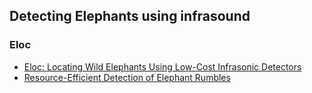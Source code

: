 ## Detecting Elephants using infrasound

### Eloc

- [Eloc: Locating Wild Elephants Using Low-Cost Infrasonic Detectors](https://www.researchgate.net/publication/320596116_Eloc_Locating_Wild_Elephants_Using_Low-Cost_Infrasonic_Detectors)
- [Resource-Efficient Detection of Elephant Rumbles](https://www.researchgate.net/publication/323790342_Resource-Efficient_Detection_of_Elephant_Rumbles)




